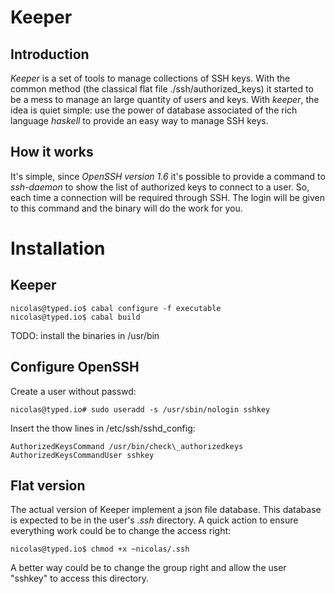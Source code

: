 Keeper
======

Introduction
------------

*Keeper* is a set of tools to manage collections of SSH keys. With the common
method (the classical flat file ./ssh/authorized\_keys) it started to be a mess
to manage an large quantity of users and keys.
With *keeper*, the idea is quiet simple: use the power of database associated
of the rich language *haskell* to provide an easy way to manage SSH keys.

How it works
------------

It's simple, since *OpenSSH version 1.6* it's possible to provide a command to
*ssh-daemon* to show the list of authorized keys to connect to a user.
So, each time a connection will be required through SSH. The login will be
given to this command and the binary will do the work for you.

Installation
============

Keeper
------

    nicolas@typed.io$ cabal configure -f executable
    nicolas@typed.io$ cabal build

  TODO: install the binaries in /usr/bin

Configure OpenSSH
-----------------

Create a user without passwd:

    nicolas@typed.io# sudo useradd -s /usr/sbin/nologin sshkey

Insert the thow lines in /etc/ssh/sshd\_config:

    AuthorizedKeysCommand /usr/bin/check\_authorizedkeys
    AuthorizedKeysCommandUser sshkey

Flat version
------------

The actual version of Keeper implement a json file database. This database is
expected to be in the user's *.ssh* directory. A quick action to ensure
everything work could be to change the access right:

    nicolas@typed.io$ chmod +x ~nicolas/.ssh

A better way could be to change the group right and allow the user "sshkey" to
access this directory.
